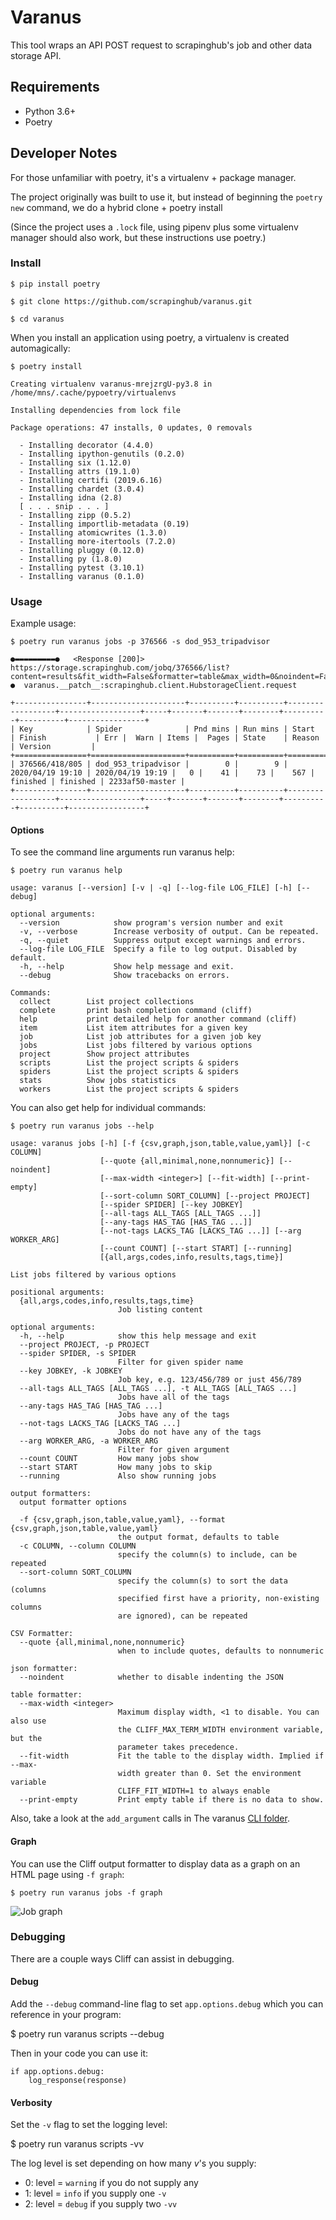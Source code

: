 # Varanus

This tool wraps an API POST request to scrapinghub's job and other data storage API.

## Requirements

- Python 3.6+
- Poetry

## Developer Notes

For those unfamiliar with poetry, it's a virtualenv + package manager.

The project originally was built to use it, but instead of beginning the `poetry new` command,  we do a hybrid clone + poetry install

(Since the project uses a `.lock` file, using pipenv plus some virtualenv manager should also work, but these instructions use poetry.)

### Install

    $ pip install poetry

    $ git clone https://github.com/scrapinghub/varanus.git

    $ cd varanus

When you install an application using poetry, a virtualenv is created automagically:

    $ poetry install

    Creating virtualenv varanus-mrejzrgU-py3.8 in /home/mns/.cache/pypoetry/virtualenvs

    Installing dependencies from lock file

    Package operations: 47 installs, 0 updates, 0 removals

      - Installing decorator (4.4.0)
      - Installing ipython-genutils (0.2.0)
      - Installing six (1.12.0)
      - Installing attrs (19.1.0)
      - Installing certifi (2019.6.16)
      - Installing chardet (3.0.4)
      - Installing idna (2.8)
      [ . . . snip . . . ]
      - Installing zipp (0.5.2)
      - Installing importlib-metadata (0.19)
      - Installing atomicwrites (1.3.0)
      - Installing more-itertools (7.2.0)
      - Installing pluggy (0.12.0)
      - Installing py (1.8.0)
      - Installing pytest (3.10.1)
      - Installing varanus (0.1.0)

### Usage

Example usage:

    $ poetry run varanus jobs -p 376566 -s dod_953_tripadvisor

    ●▬▬▬▬▬▬▬▬▬●   <Response [200]> https://storage.scrapinghub.com/jobq/376566/list?content=results&fit_width=False&formatter=table&max_width=0&noindent=False&print_empty=False&project=376566&quote_mode=nonnumeric&start=0&jobmeta=project&jobmeta=spider&jobmeta=spider_args&jobmeta=job_cmd&jobmeta=tags&jobmeta=scrapystats&jobmeta=units&jobmeta=version&jobmeta=priority&jobmeta=pending_time&jobmeta=running_time&jobmeta=finished_time&jobmeta=scheduled_by&jobmeta=state&jobmeta=close_reason&state=finished&spider=dod_953_tripadvisor&count=10 ●  varanus.__patch__:scrapinghub.client.HubstorageClient.request

    +----------------+---------------------+----------+----------+------------------+------------------+-----+-------+-------+--------+----------+----------+-----------------+
    | Key            | Spider              | Pnd mins | Run mins | Start            | Finish           | Err |  Warn | Items |  Pages | State    | Reason   | Version         |
    +================+=====================+==========+==========+==================+==================+=====+=======+=======+========+==========+==========+=================+
    | 376566/418/805 | dod_953_tripadvisor |        0 |        9 | 2020/04/19 19:10 | 2020/04/19 19:19 |   0 |    41 |    73 |    567 | finished | finished | 2233af50-master |
    +----------------+---------------------+----------+----------+------------------+------------------+-----+-------+-------+--------+----------+----------+-----------------+

#### Options

To see the command line arguments run varanus help:

    $ poetry run varanus help

    usage: varanus [--version] [-v | -q] [--log-file LOG_FILE] [-h] [--debug]

    optional arguments:
      --version            show program's version number and exit
      -v, --verbose        Increase verbosity of output. Can be repeated.
      -q, --quiet          Suppress output except warnings and errors.
      --log-file LOG_FILE  Specify a file to log output. Disabled by default.
      -h, --help           Show help message and exit.
      --debug              Show tracebacks on errors.

    Commands:
      collect        List project collections
      complete       print bash completion command (cliff)
      help           print detailed help for another command (cliff)
      item           List item attributes for a given key
      job            List job attributes for a given job key
      jobs           List jobs filtered by various options
      project        Show project attributes
      scripts        List the project scripts & spiders
      spiders        List the project scripts & spiders
      stats          Show jobs statistics
      workers        List the project scripts & spiders

You can also get help for individual commands:

    $ poetry run varanus jobs --help

    usage: varanus jobs [-h] [-f {csv,graph,json,table,value,yaml}] [-c COLUMN]
                        [--quote {all,minimal,none,nonnumeric}] [--noindent]
                        [--max-width <integer>] [--fit-width] [--print-empty]
                        [--sort-column SORT_COLUMN] [--project PROJECT]
                        [--spider SPIDER] [--key JOBKEY]
                        [--all-tags ALL_TAGS [ALL_TAGS ...]]
                        [--any-tags HAS_TAG [HAS_TAG ...]]
                        [--not-tags LACKS_TAG [LACKS_TAG ...]] [--arg WORKER_ARG]
                        [--count COUNT] [--start START] [--running]
                        [{all,args,codes,info,results,tags,time}]

    List jobs filtered by various options

    positional arguments:
      {all,args,codes,info,results,tags,time}
                            Job listing content

    optional arguments:
      -h, --help            show this help message and exit
      --project PROJECT, -p PROJECT
      --spider SPIDER, -s SPIDER
                            Filter for given spider name
      --key JOBKEY, -k JOBKEY
                            Job key, e.g. 123/456/789 or just 456/789
      --all-tags ALL_TAGS [ALL_TAGS ...], -t ALL_TAGS [ALL_TAGS ...]
                            Jobs have all of the tags
      --any-tags HAS_TAG [HAS_TAG ...]
                            Jobs have any of the tags
      --not-tags LACKS_TAG [LACKS_TAG ...]
                            Jobs do not have any of the tags
      --arg WORKER_ARG, -a WORKER_ARG
                            Filter for given argument
      --count COUNT         How many jobs show
      --start START         How many jobs to skip
      --running             Also show running jobs

    output formatters:
      output formatter options

      -f {csv,graph,json,table,value,yaml}, --format {csv,graph,json,table,value,yaml}
                            the output format, defaults to table
      -c COLUMN, --column COLUMN
                            specify the column(s) to include, can be repeated
      --sort-column SORT_COLUMN
                            specify the column(s) to sort the data (columns
                            specified first have a priority, non-existing columns
                            are ignored), can be repeated

    CSV Formatter:
      --quote {all,minimal,none,nonnumeric}
                            when to include quotes, defaults to nonnumeric

    json formatter:
      --noindent            whether to disable indenting the JSON

    table formatter:
      --max-width <integer>
                            Maximum display width, <1 to disable. You can also use
                            the CLIFF_MAX_TERM_WIDTH environment variable, but the
                            parameter takes precedence.
      --fit-width           Fit the table to the display width. Implied if --max-
                            width greater than 0. Set the environment variable
                            CLIFF_FIT_WIDTH=1 to always enable
      --print-empty         Print empty table if there is no data to show.

Also, take a look at the `add_argument` calls in
The varanus [CLI folder](https://github.com/scrapinghub/varanus/tree/master/src/varanus/cli).

#### Graph

You can use the Cliff output formatter to display data as a graph on an HTML page using `-f graph`:

    $ poetry run varanus jobs -f graph

![Job graph](https://user-images.githubusercontent.com/204645/87793796-bc75ec00-c813-11ea-8eed-8bd9d1e615cc.png)

### Debugging

There are a couple ways Cliff can assist in debugging.

#### Debug

Add the `--debug` command-line flag to set `app.options.debug` which you can reference in your program:

  $ poetry run varanus scripts --debug

Then in your code you can use it:

    if app.options.debug:
        log_response(response)

#### Verbosity

Set the `-v` flag to set the logging level:

  $ poetry run varanus scripts -vv

The log level is set depending on how many *v*'s you supply:

*  0: level = `warning` if you do not supply any
*  1: level = `info` if you supply one `-v`
*  2: level = `debug` if you supply two `-vv`
